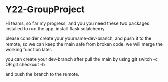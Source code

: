 # Y22-GroupProject

Hi teams, so far my progress, and you you need these two packages installed to run the app.
install flask
sqlalchemy


please consider create your yourname-dev-branch, and push it to the remote, so we can keep the main safe from broken code.
we will merge the working function later.

you can create your dev-branch after pull the main by using
git switch -c <yourname-dev-branch> OR
git checkout -b <yourname-dev-branch>

and push the branch to the remote.
